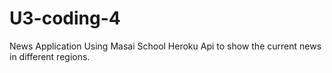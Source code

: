 # U3-coding-4
News Application Using Masai School Heroku Api to show the current news in different regions.
